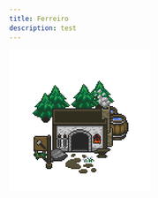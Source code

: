 ```yaml
---
title: Ferreiro
description: test
---
```


![Ferreiro](https://raw.githubusercontent.com/Orna-Brasil/Assets/main/Edificios/Blacksmith.webp)